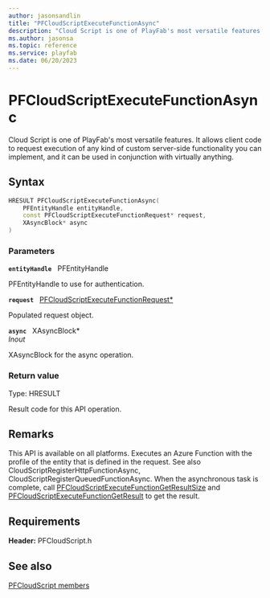 ```yaml
---
author: jasonsandlin
title: "PFCloudScriptExecuteFunctionAsync"
description: "Cloud Script is one of PlayFab's most versatile features. It allows client code to request execution of any kind of custom server-side functionality you can implement, and it can be used in conjunction with virtually anything."
ms.author: jasonsa
ms.topic: reference
ms.service: playfab
ms.date: 06/20/2023
---
```


# PFCloudScriptExecuteFunctionAsync  

Cloud Script is one of PlayFab's most versatile features. It allows client code to request execution of any kind of custom server-side functionality you can implement, and it can be used in conjunction with virtually anything.  

## Syntax  
  
```cpp
HRESULT PFCloudScriptExecuteFunctionAsync(  
    PFEntityHandle entityHandle,  
    const PFCloudScriptExecuteFunctionRequest* request,  
    XAsyncBlock* async  
)  
```  
  
### Parameters  
  
**`entityHandle`** &nbsp; PFEntityHandle  
  
PFEntityHandle to use for authentication.  
  
**`request`** &nbsp; [PFCloudScriptExecuteFunctionRequest*](../../pfcloudscripttypes/structs/pfcloudscriptexecutefunctionrequest.md)  
  
Populated request object.  
  
**`async`** &nbsp; XAsyncBlock*  
*_Inout_*  
  
XAsyncBlock for the async operation.  
  
  
### Return value
Type: HRESULT
  
Result code for this API operation.
  
## Remarks  
  
This API is available on all platforms. Executes an Azure Function with the profile of the entity that is defined in the request. See also CloudScriptRegisterHttpFunctionAsync, CloudScriptRegisterQueuedFunctionAsync. When the asynchronous task is complete, call [PFCloudScriptExecuteFunctionGetResultSize](pfcloudscriptexecutefunctiongetresultsize.md) and [PFCloudScriptExecuteFunctionGetResult](pfcloudscriptexecutefunctiongetresult.md) to get the result.
  
## Requirements  
  
**Header:** PFCloudScript.h
  
## See also  
[PFCloudScript members](../pfcloudscript_members.md)  

  
  
